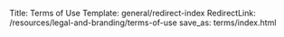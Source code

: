 Title: Terms of Use
Template: general/redirect-index
RedirectLink: /resources/legal-and-branding/terms-of-use
save_as: terms/index.html
